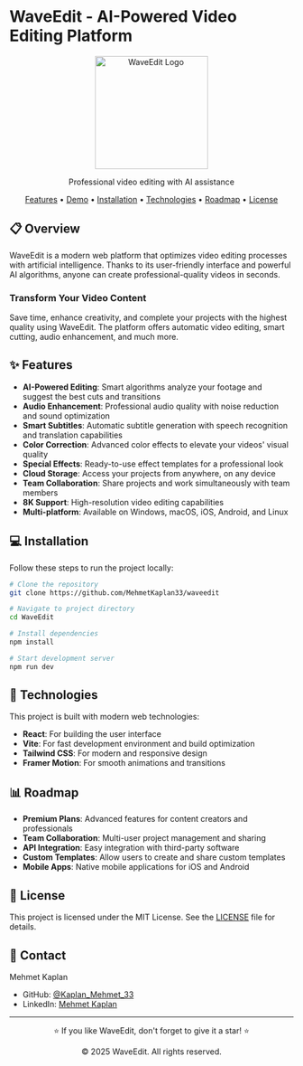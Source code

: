 # WaveEdit - AI-Powered Video Editing Platform

<div align="center">
  <img src="./public/images/logo.svg" alt="WaveEdit Logo" width="200">
  <p>Professional video editing with AI assistance</p>
  
  <p>
    <a href="#features">Features</a> •
    <a href="#demo">Demo</a> •
    <a href="#installation">Installation</a> •
    <a href="#technologies">Technologies</a> •
    <a href="#roadmap">Roadmap</a> •
    <a href="#license">License</a>
  </p>
</div>

## 📋 Overview

WaveEdit is a modern web platform that optimizes video editing processes with artificial intelligence. Thanks to its user-friendly interface and powerful AI algorithms, anyone can create professional-quality videos in seconds.

### Transform Your Video Content

Save time, enhance creativity, and complete your projects with the highest quality using WaveEdit. The platform offers automatic video editing, smart cutting, audio enhancement, and much more.

## ✨ Features

- **AI-Powered Editing**: Smart algorithms analyze your footage and suggest the best cuts and transitions
- **Audio Enhancement**: Professional audio quality with noise reduction and sound optimization
- **Smart Subtitles**: Automatic subtitle generation with speech recognition and translation capabilities
- **Color Correction**: Advanced color effects to elevate your videos' visual quality
- **Special Effects**: Ready-to-use effect templates for a professional look
- **Cloud Storage**: Access your projects from anywhere, on any device
- **Team Collaboration**: Share projects and work simultaneously with team members
- **8K Support**: High-resolution video editing capabilities
- **Multi-platform**: Available on Windows, macOS, iOS, Android, and Linux


## 💻 Installation

Follow these steps to run the project locally:

```bash
# Clone the repository
git clone https://github.com/MehmetKaplan33/waveedit

# Navigate to project directory
cd WaveEdit

# Install dependencies
npm install

# Start development server
npm run dev
```

## 🚀 Technologies

This project is built with modern web technologies:

- **React**: For building the user interface
- **Vite**: For fast development environment and build optimization
- **Tailwind CSS**: For modern and responsive design
- **Framer Motion**: For smooth animations and transitions

## 📊 Roadmap

- **Premium Plans**: Advanced features for content creators and professionals
- **Team Collaboration**: Multi-user project management and sharing
- **API Integration**: Easy integration with third-party software
- **Custom Templates**: Allow users to create and share custom templates
- **Mobile Apps**: Native mobile applications for iOS and Android

## 📄 License

This project is licensed under the MIT License. See the [LICENSE](LICENSE) file for details.

## 👥 Contact

Mehmet Kaplan

- GitHub: [@Kaplan_Mehmet_33](<[https://github.com/mehmetkaplan](https://github.com/MehmetKaplan33)>)
- LinkedIn: [Mehmet Kaplan](https://www.linkedin.com/in/mehmet-kaplan-601013294/)

---

<div align="center">
  <p>⭐ If you like WaveEdit, don't forget to give it a star! ⭐</p>
  <p>© 2025 WaveEdit. All rights reserved.</p>
</div>
